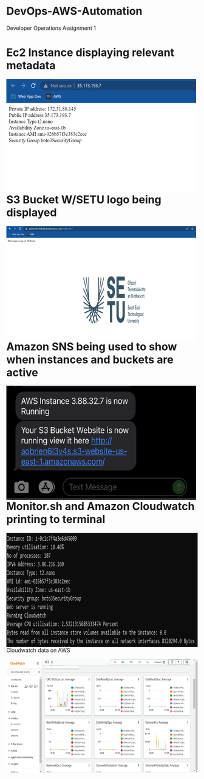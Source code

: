 # DevOps-AWS-Automation


Developer Operations Assignment 1


# Ec2 Instance displaying relevant metadata
<p>
<img src="ec2.png" alt="Ec2" width="500" height="300" style="float:left" class="center">
</p>





# S3 Bucket W/SETU logo being displayed
<p>
<img src="s3.png" alt="Ec2" width="500" height="300" style="float:left" class="center">
</p>


# Amazon SNS being used to show when instances and buckets are active
<p>
<img src="sns.jpg" alt="Ec2" width="500" height="300" style="float:left" class="center">
</p>


# Monitor.sh and Amazon Cloudwatch printing to terminal
<p>
<img src="monitor-cloudwatch.png" alt="Ec2" width="600" height="300" style="float:left" class="center">
</p>
Cloudwatch data on AWS
<p> 
<img src="cloudwatch.png" alt="Ec2" width="600" height="300" style="float:left" class="center">
</p>



